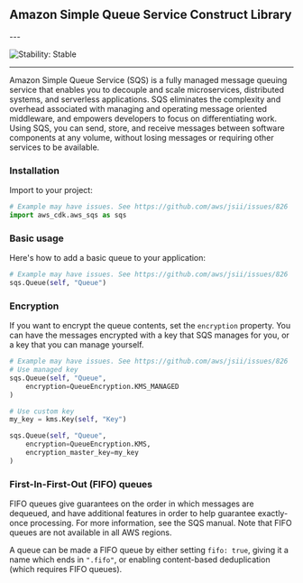 ## Amazon Simple Queue Service Construct Library

<html></html>---


![Stability: Stable](https://img.shields.io/badge/stability-Stable-success.svg?style=for-the-badge)

---
<html></html>

Amazon Simple Queue Service (SQS) is a fully managed message queuing service that
enables you to decouple and scale microservices, distributed systems, and serverless
applications. SQS eliminates the complexity and overhead associated with managing and
operating message oriented middleware, and empowers developers to focus on differentiating work.
Using SQS, you can send, store, and receive messages between software components at any volume,
without losing messages or requiring other services to be available.

### Installation

Import to your project:

```python
# Example may have issues. See https://github.com/aws/jsii/issues/826
import aws_cdk.aws_sqs as sqs
```

### Basic usage

Here's how to add a basic queue to your application:

```python
# Example may have issues. See https://github.com/aws/jsii/issues/826
sqs.Queue(self, "Queue")
```

### Encryption

If you want to encrypt the queue contents, set the `encryption` property. You can have
the messages encrypted with a key that SQS manages for you, or a key that you
can manage yourself.

```python
# Example may have issues. See https://github.com/aws/jsii/issues/826
# Use managed key
sqs.Queue(self, "Queue",
    encryption=QueueEncryption.KMS_MANAGED
)

# Use custom key
my_key = kms.Key(self, "Key")

sqs.Queue(self, "Queue",
    encryption=QueueEncryption.KMS,
    encryption_master_key=my_key
)
```

### First-In-First-Out (FIFO) queues

FIFO queues give guarantees on the order in which messages are dequeued, and have additional
features in order to help guarantee exactly-once processing. For more information, see
the SQS manual. Note that FIFO queues are not available in all AWS regions.

A queue can be made a FIFO queue by either setting `fifo: true`, giving it a name which ends
in `".fifo"`, or enabling content-based deduplication (which requires FIFO queues).
